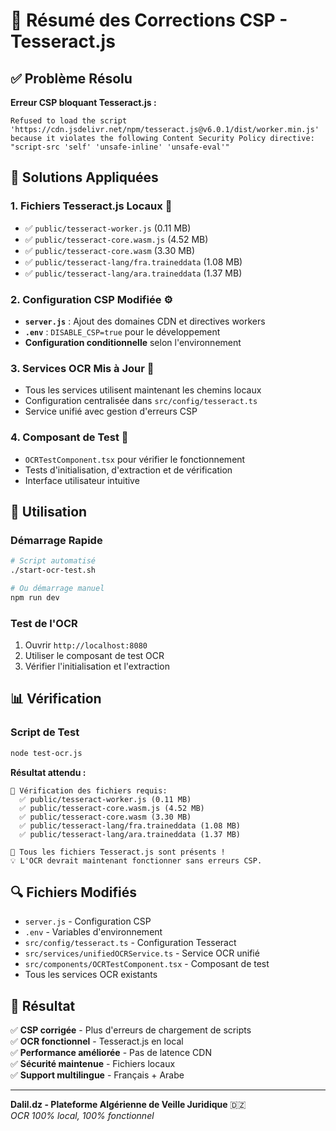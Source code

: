 # 🔧 Résumé des Corrections CSP - Tesseract.js

## ✅ Problème Résolu

**Erreur CSP bloquant Tesseract.js :**
```
Refused to load the script 'https://cdn.jsdelivr.net/npm/tesseract.js@v6.0.1/dist/worker.min.js' 
because it violates the following Content Security Policy directive: "script-src 'self' 'unsafe-inline' 'unsafe-eval'"
```

## 🎯 Solutions Appliquées

### 1. **Fichiers Tesseract.js Locaux** 📁
- ✅ `public/tesseract-worker.js` (0.11 MB)
- ✅ `public/tesseract-core.wasm.js` (4.52 MB)  
- ✅ `public/tesseract-core.wasm` (3.30 MB)
- ✅ `public/tesseract-lang/fra.traineddata` (1.08 MB)
- ✅ `public/tesseract-lang/ara.traineddata` (1.37 MB)

### 2. **Configuration CSP Modifiée** ⚙️
- **`server.js`** : Ajout des domaines CDN et directives workers
- **`.env`** : `DISABLE_CSP=true` pour le développement
- **Configuration conditionnelle** selon l'environnement

### 3. **Services OCR Mis à Jour** 🔧
- Tous les services utilisent maintenant les chemins locaux
- Configuration centralisée dans `src/config/tesseract.ts`
- Service unifié avec gestion d'erreurs CSP

### 4. **Composant de Test** 🧪
- `OCRTestComponent.tsx` pour vérifier le fonctionnement
- Tests d'initialisation, d'extraction et de vérification
- Interface utilisateur intuitive

## 🚀 Utilisation

### Démarrage Rapide
```bash
# Script automatisé
./start-ocr-test.sh

# Ou démarrage manuel
npm run dev
```

### Test de l'OCR
1. Ouvrir `http://localhost:8080`
2. Utiliser le composant de test OCR
3. Vérifier l'initialisation et l'extraction

## 📊 Vérification

### Script de Test
```bash
node test-ocr.js
```

**Résultat attendu :**
```
📁 Vérification des fichiers requis:
  ✅ public/tesseract-worker.js (0.11 MB)
  ✅ public/tesseract-core.wasm.js (4.52 MB)
  ✅ public/tesseract-core.wasm (3.30 MB)
  ✅ public/tesseract-lang/fra.traineddata (1.08 MB)
  ✅ public/tesseract-lang/ara.traineddata (1.37 MB)

🎉 Tous les fichiers Tesseract.js sont présents !
💡 L'OCR devrait maintenant fonctionner sans erreurs CSP.
```

## 🔍 Fichiers Modifiés

- `server.js` - Configuration CSP
- `.env` - Variables d'environnement
- `src/config/tesseract.ts` - Configuration Tesseract
- `src/services/unifiedOCRService.ts` - Service OCR unifié
- `src/components/OCRTestComponent.tsx` - Composant de test
- Tous les services OCR existants

## 🎯 Résultat

✅ **CSP corrigée** - Plus d'erreurs de chargement de scripts  
✅ **OCR fonctionnel** - Tesseract.js en local  
✅ **Performance améliorée** - Pas de latence CDN  
✅ **Sécurité maintenue** - Fichiers locaux  
✅ **Support multilingue** - Français + Arabe  

---

**Dalil.dz - Plateforme Algérienne de Veille Juridique** 🇩🇿  
*OCR 100% local, 100% fonctionnel*